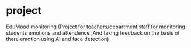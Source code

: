 # project
EduMood monitoring (Project for teachers/department staff for monitoring students emotions and attendence ,And taking feedback on the basis of there emotion using AI and face detection)
